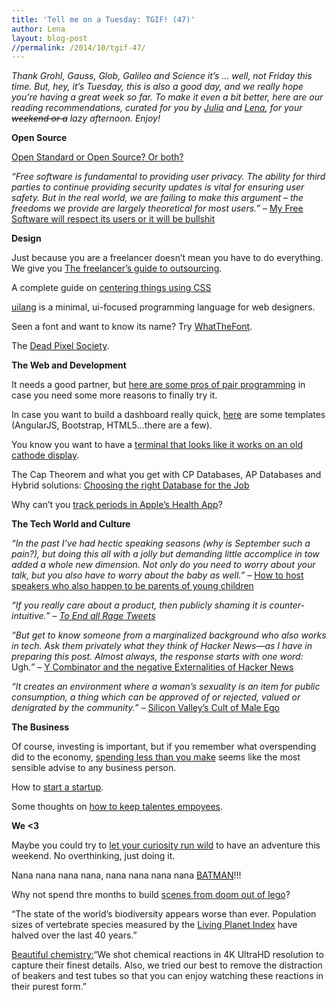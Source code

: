 ```yaml
---
title: 'Tell me on a Tuesday: TGIF! (47)'
author: Lena
layout: blog-post
//permalink: /2014/10/tgif-47/
---
```


<em>Thank Grohl, Gauss, Glob, Galileo and Science it’s … well, not Friday this time. But, hey, it&#8217;s Tuesday, this is also a good day, and we really hope you&#8217;re having a great week so far. To make it even a bit better, here are our reading recommendations, curated for you by <a href="http://twitter.com/juschm">Julia</a> and <a href="http://twitter.com/ffffux">Lena</a>, for your <del>weekend or a</del> lazy afternoon. Enjoy!</em>


**Open Source**

<a href="http://www.youtube.com/watch?v=CNPNpBQuh40">Open Standard or Open Source? Or both?</a>

<em>&#8220;Free software is fundamental to providing user privacy. The ability for third parties to continue providing security updates is vital for ensuring user safety. But in the real world, we are failing to make this argument &#8211; the freedoms we provide are largely theoretical for most users.&#8221; </em>– <a href="http://mjg59.dreamwidth.org/32686.html">My Free Software will respect its users or it will be bullshit</a>


**Design**

Just because you are a freelancer doesn&#8217;t mean you have to do everything. We give you <a href="http://www.webdesignerdepot.com/2014/09/the-freelancers-guide-to-outsourcing/">The freelancer’s guide to outsourcing</a>.

A complete guide on <a href="http://css-tricks.com/centering-css-complete-guide/">centering things using CSS</a>

<a href="uilang.com">uilang</a> is a minimal, ui-focused programming language for web designers.

Seen a font and want to know its name? Try <a href="https://www.myfonts.com/WhatTheFont/?">WhatTheFont</a>.

The <a href="http://thedeadpixelsociety.net/">Dead Pixel Society</a>.


**The Web and Development**

It needs a good partner, but <a href="https://medium.com/web-design-and-development/the-power-of-pair-programming-vulcan-mind-melding-fa4718130bfe"> here are some pros of pair programming</a> in case you need some more reasons to finally try it.

In case you want to build a dashboard really quick, <a href="http://www.bypeople.com/css-dashboard/">here</a> are some templates (AngularJS, Bootstrap, HTML5&#8230;there are a few).

You know you want to have a <a href="https://github.com/Swordfish90/cool-retro-term">terminal that looks like it works on an old cathode display</a>.

The Cap Theorem and what you get with CP Databases, AP Databases and Hybrid solutions: <a href="http://blog.andyet.com/2014/10/01/right-database">Choosing the right Database for the Job</a>

Why can&#8217;t you <a href="http://ntlk.net/2014/09/26/why-cant-you-track-periods-in-apples-health-app/">track periods in Apple&#8217;s Health App</a>?


**The Tech World and Culture**

<em>&#8220;In the past I’ve had hectic speaking seasons (why is September such a pain?), but doing this all with a jolly but demanding little accomplice in tow added a whole new dimension. Not only do you need to worry about your talk, but you also have to worry about the baby as well.&#8221;</em> – <a href="https://medium.com/@bougie/how-to-host-speakers-who-also-happen-to-be-parents-of-young-children-41fa98bd3ae7">How to host speakers who also happen to be parents of young children</a>

<em>&#8220;If you really care about a product, then publicly shaming it is counter-intuitive.&#8221; </em>– <a href="http://www.ableparris.com/words/to-end-all-rage-tweets/"><em>To End all Rage Tweets</em></a>

<em>&#8220;But get to know someone from a marginalized background who also works in tech. Ask them privately what they think of Hacker News—as I have in preparing this post. Almost always, the response starts with one word: </em>Ugh<em>.&#8221;</em> – <a href="http://danilocampos.com/2014/09/y-combinator-and-the-negative-externalities-of-hacker-news/">Y Combinator and the negative Externalities of Hacker News</a>

<em>&#8220;It creates an environment where a woman’s sexuality is an item for public consumption, a thing which can be approved of or rejected, valued or denigrated by the community.&#8221; – </em><a href="http://modelviewculture.com/pieces/silicon-valley-s-cult-of-male-ego">Silicon Valley&#8217;s Cult of Male Ego</a>


**The Business**


Of course, investing is important, but if you remember what overspending did to the economy, <a href="http://austinkleon.com/2013/08/01/keep-your-overhead-low/">spending less than you make</a> seems like the most sensible advise to any business person.

How to <a href="http://startupclass.samaltman.com/courses/lec03/">start a startup</a>.

Some thoughts on <a href="http://java.dzone.com/articles/keeping-talented-employees">how to keep talentes empoyees</a>.


**We <3**

Maybe you could try to <a href="http://bethevibe.co/home/how-to-have-adventures-be-curious"> let your curiosity run wild</a> to have an adventure this weekend. No overthinking, just doing it.

Nana nana nana nana, nana nana nana nana <a href="http://www.youtube.com/watch?v=yFfjUMinFPk">BATMAN</a>!!!

Why not spend thre months to build <a href="http://www.youtube.com/watch?v=gbSa6vLH6xk">scenes from doom out of lego</a>?

&#8220;The state of the world’s biodiversity appears worse than ever. Population sizes of vertebrate species measured by the <a href="http://wwf.panda.org/about_our_earth/all_publications/living_planet_report/living_planet_index2/">Living Planet Index</a> have halved over the last 40 years.&#8221;

<a href="http://beautifulchemistry.net/">Beautiful chemistry:</a>&#8220;We shot chemical reactions in 4K UltraHD resolution to capture their finest details. Also, we tried our best to remove the distraction of beakers and test tubes so that you can enjoy watching these reactions in their purest form.&#8221;

